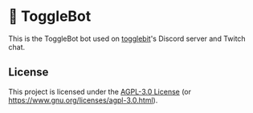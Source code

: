 # 🤖 ToggleBot

This is the ToggleBot bot used on [togglebit](https://github.com/togglebyte)'s Discord server and
Twitch chat.

## License

This project is licensed under the [AGPL-3.0 License](LICENSE) (or
<https://www.gnu.org/licenses/agpl-3.0.html>).
